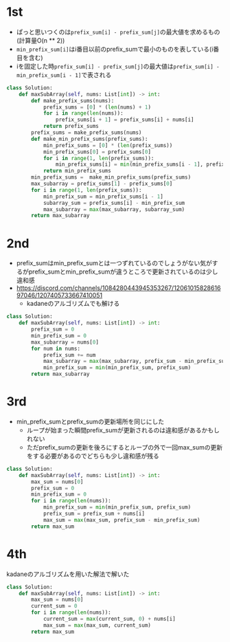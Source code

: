 # 1st
- ぱっと思いつくのは`prefix_sum[i] - prefix_sum[j]`の最大値を求めるもの(計算量O(n ** 2))
- `min_prefix_sum[i]`はi番目以前のprefix_sumで最小のものを表している(i番目を含む)
- iを固定した時`prefix_sum[i] - prefix_sum[j]`の最大値は`prefix_sum[i] - min_prefix_sum[i - 1]`で表される
```py
class Solution:
    def maxSubArray(self, nums: List[int]) -> int:
        def make_prefix_sums(nums):
            prefix_sums = [0] * (len(nums) + 1)
            for i in range(len(nums)):
                prefix_sums[i + 1] = prefix_sums[i] + nums[i]
            return prefix_sums
        prefix_sums = make_prefix_sums(nums)
        def make_min_prefix_sums(prefix_sums):
            min_prefix_sums = [0] * (len(prefix_sums))
            min_prefix_sums[0] = prefix_sums[0]
            for i in range(1, len(prefix_sums)):
                min_prefix_sums[i] = min(min_prefix_sums[i - 1], prefix_sums[i])
            return min_prefix_sums
        min_prefix_sums =  make_min_prefix_sums(prefix_sums)
        max_subarray = prefix_sums[1] - prefix_sums[0]
        for i in range(1, len(prefix_sums)):
            min_prefix_sum = min_prefix_sums[i - 1]
            subarray_sum = prefix_sums[i] - min_prefix_sum
            max_subarray = max(max_subarray, subarray_sum)
        return max_subarray
```
# 2nd
- prefix_sumはmin_prefix_sumとは一つずれているのでしょうがない気がするがprefix_sumとmin_prefix_sumが違うところで更新されているのは少し違和感
- https://discord.com/channels/1084280443945353267/1206101582861697046/1207405733667410051
  - kadaneのアルゴリズムでも解ける
```py
class Solution:
    def maxSubArray(self, nums: List[int]) -> int:
        prefix_sum = 0
        min_prefix_sum = 0
        max_subarray = nums[0]
        for num in nums:
            prefix_sum += num
            max_subarray = max(max_subarray, prefix_sum - min_prefix_sum)
            min_prefix_sum = min(min_prefix_sum, prefix_sum)
        return max_subarray
```

# 3rd
- min_prefix_sumとprefix_sumの更新場所を同じにした
  - ループが始まった瞬間prefix_sumが更新されるのは違和感があるかもしれない
  - ただprefix_sumの更新を後ろにするとループの外で一回max_sumの更新をする必要があるのでどちらも少し違和感が残る
```py
class Solution:
    def maxSubArray(self, nums: List[int]) -> int:
        max_sum = nums[0]
        prefix_sum = 0
        min_prefix_sum = 0
        for i in range(len(nums)):
            min_prefix_sum = min(min_prefix_sum, prefix_sum)
            prefix_sum = prefix_sum + nums[i]
            max_sum = max(max_sum, prefix_sum - min_prefix_sum)
        return max_sum
```

# 4th
kadaneのアルゴリズムを用いた解法で解いた
```py
class Solution:
    def maxSubArray(self, nums: List[int]) -> int:
        max_sum = nums[0]
        current_sum = 0
        for i in range(len(nums)):
            current_sum = max(current_sum, 0) + nums[i]
            max_sum = max(max_sum, current_sum)
        return max_sum
```
